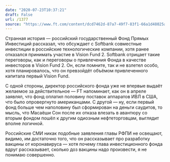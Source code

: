 ```yaml
---
date: "2020-07-23T10:37:21"
draft: False
url: /1377
source: "https://www.ft.com/content/dcd7462d-87a7-49f7-83f1-66a1d48025ac"
---
```


Странная история — российский государственный Фонд Прямых Инвестиций рассказал, что обсуждает с Softbank совместные инвестиции в российские технологические компании, хотя ранее отказался принимать участие в Vision Fund 2. Softbank отрицает такие переговоры, как и переговоры о привлечения Фонда в качестве инвесторов в Vision Fund 2. Он, если помните, так и не взлетел особо, хотя планировалось, что он превзойдёт объёмом привлеченного капитала первый Vision Fund.

С одной стороны, директор российского фонда уже не впервые выдаёт желаемое за действительное — FT напоминает, как он в апреле заявлял, что фонд оплатил половину поставок аппаратов ИВЛ в США, что было опровергнуто американцами. С другой — ну, если первый фонд больше чем наполовину был сформирован на деньги саудитов, то мысль, что Масаёши Сон после их отказа влезать в авантюру со вторым фондом пошёл к другим одиозным нефтеторговцам, выглядит вполне логичной.

Российские СМИ никак подобные заявления главы РФПИ не освещают, видимо, им достаточно того, что он рассказывает про разработку вакцины от коронавируса — хотя почему глава инвестиционного фонда вдруг рассказывает, сколько доз вакцины надо произвести, я не понимаю совершенно.
